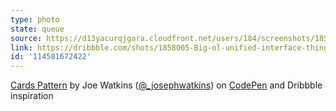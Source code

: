 ```yaml
---
type: photo
state: queue
source: https://d13yacurqjgara.cloudfront.net/users/184/screenshots/1858005/asm-tiles-121114-ms.jpg
link: https://dribbble.com/shots/1858005-Big-ol-unified-interface-thing
id: '114581672422'
---
```

<p data-height="332" data-theme-id="51" data-slug-hash="pvEeWL" data-default-tab="result" data-user="joe-watkins" class='codepen'><a href='http://codepen.io/joe-watkins/pen/pvEeWL/'>Cards Pattern</a> by Joe Watkins (<a href='http://codepen.io/joe-watkins'>@_josephwatkins</a>) on <a href='http://codepen.io'>CodePen</a> and Dribbble inspiration</p>

